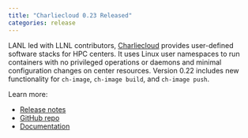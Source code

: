 ```yaml
---
title: "Charliecloud 0.23 Released"
categories: release
---
```


LANL led with LLNL contributors, [Charliecloud](https://github.com/hpc/charliecloud) provides user-defined software stacks for HPC centers. It uses Linux user namespaces to run containers with no privileged operations or daemons and minimal configuration changes on center resources. Version 0.22 includes new functionality for `ch-image`, `ch-image build`, and `ch-image push`.

Learn more:
- [Release notes](https://github.com/hpc/charliecloud/releases/tag/v0.22)
- [GitHub repo](https://github.com/hpc/charliecloud)
- [Documentation](https://hpc.github.io/charliecloud)
